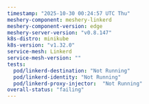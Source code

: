 ```yaml
---
timestamp: "2025-10-30 00:24:57 UTC Thu"
meshery-component: meshery-linkerd
meshery-component-version: edge
meshery-server-version: "v0.8.147"
k8s-distro: minikube
k8s-version: "v1.32.0"
service-mesh: Linkerd
service-mesh-version: ""
tests:
  pod/linkerd-destination: "Not Running"
  pod/linkerd-identity: "Not Running"
  pod/linkerd-proxy-injector:  "Not Running"
overall-status: "failing"
---
```


